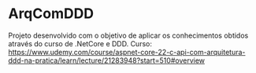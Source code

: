# ArqComDDD
Projeto desenvolvido com o objetivo de aplicar os conhecimentos obtidos através do curso de .NetCore e DDD.
Curso: https://www.udemy.com/course/aspnet-core-22-c-api-com-arquitetura-ddd-na-pratica/learn/lecture/21283948?start=510#overview
